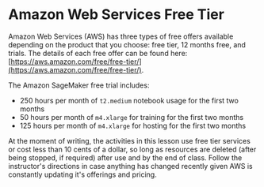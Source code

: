 # Amazon Web Services Free Tier

Amazon Web Services (AWS) has three types of free offers available depending on the product that you choose: free tier, 12 months free, and trials. The details of each free offer can be found here: [https://aws.amazon.com/free/free-tier/](https://aws.amazon.com/free/free-tier/).

The Amazon SageMaker free trial includes:

* 250 hours per month of `t2.medium` notebook usage for the first two months
* 50 hours per month of `m4.xlarge` for training for the first two months
* 125 hours per month of `m4.xlarge` for hosting for the first two months

At the moment of writing, the activities in this lesson use free tier services or cost less than 10 cents of a dollar, so long as resources are deleted (after being stopped, if required) after use and by the end of class. Follow the instructor's directions in case anything has changed recently given AWS is constantly updating it's offerings and pricing.
